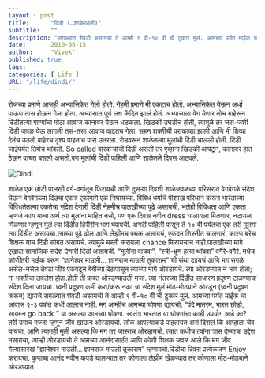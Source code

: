 ```yaml
---
layout : post
title:      "दिंडी (…शाळेमधली)"
subtitle:   ""
description: "सगळ्यात शेवटी असायचो ते आम्ही ९ वी-१० वी ची टुकार मुलं. आमच्या पर्यंत माईक चा आवाज २-३ वर्षात कधी आलाच नाही. मग आम्हीच आमच्या घोषणा द्यायचो. “वंदे मातरम, भारत छोडो, सायमन go back ” या असल्या आमच्या घोषणा."
date:       2010-06-15
author:     "Vivek"
published: true 
tags:
categories: [ Life ]
URL: "/life/dindi/"
---
```


रोजच्या प्रमाणे आजही अभ्यासिकेत गेलो होतो. नेहमी प्रमाणे मी एकटाच होतो. अभ्यासिकेत येऊन अर्धा पाऊण तास  होऊन गेला होता. अभ्यासात पूर्ण लक्ष केंद्रित झालं होतं. अभ्यासाला वेग येणार तोच बाहेरून दिंडीतल्या गाण्यांचा मोठा आवाज कानावर येऊन धडकला. खिडकी उघडीच होती, त्यामुळे तर जसं-जशी दिंडी जवळ येऊ लागली तसं-तसा आवाज वाढतच गेला. सहन शक्तीची पराकाष्ठा झाली आणि मी शिव्या देतंच उठलो.बाहेरच दृश्य पाहताच पारा उतरला. रोडवरून शाळेतल्या मुलांची दिंडी चालली होती. दिंडी जाईपर्यंत तिथेच थांबलो. So called वारकऱ्यांची दिंडी असती तर एव्हाना खिडकी आपटून, कानावर हात ठेऊन वाचत बसलो असतो.पण मुलांची दिंडी पाहिली आणि शाळेतले दिवस आठवले.

![Dindi](/img/dindi.jpg)

शाळेत एक छोटी पालखी वर्ग-वर्गातून फिरायची आणि दुसऱ्या दिवशी शाळेजवळच्या परिसरात वेगवेगळे संदेश घेऊन वेगवेगळ्या दिंड्या एकत्र एकामागे एक निघायच्या. विविध धर्मांचे पोशाख परिधान करून भारताच्या विविधतेतल्या एकतेचा संदेश देणारी दिंडी नेहमीच पालखीच्या पुढे असायची. भलेही विविधता आणि एकता म्हणजे काय याचा अर्थ त्या मुलांना माहित नसो, पण एक दिवस नवीन dress घालायला मिळणार, नटायला मिळणार म्हणून मुलं त्या दिंडीत हिरीरीन भाग घ्यायची. अगदी पाहिली पासून ते १० वी पर्यंतचा एक तरी मुलगा त्या दिंडीत असायचा.त्याच्या पुढे ढोल आणि लेझीमच पथक असायचं, एकदम शिस्तीत चालणारं. कारण बरेच शिक्षक याच दिंडी सोबत असायचे. त्यामुळे मस्ती करायला chance मिळायचाच नाही.पालखीच्या मागे एखादा सामाजिक संदेश देणारी दिंडी असायची. “मुलींना वाचवा”, “स्त्री-भ्रूण हत्या थांबवा” वगैरे-वगैरे. मधेच कोणीतरी माईक वरून “ज्ञानेश्वर माउली… ज्ञानराज माउली तुकाराम” ची संथा द्यायचं आणि मग सगळे असेल-नसेल तेवढा जीव एकवटून बेंबीच्या देठापासून त्याच्या मागे ओरडायचे. त्या ओरडण्यात न भाव होता; ना भक्तीचा लवलेश होता.होती ती फक्त ओरड्ण्यातली मजा. त्या नंतरच्या दिंडीत साधारण प्रदूषण टाळण्याचा संदेश दिला जायचा. ध्वनी प्रदूषण कमी करा/करू नका चा संदेश मुलं मोठ-मोठ्याने ओरडून (ध्वनी प्रदूषण करून) द्यायचे.सगळ्यात शेवटी असायचो ते आम्ही ९ वी-१० वी ची टुकार मुलं. आमच्या पर्यंत माईक चा आवाज २-३ वर्षात कधी आलाच नाही. मग आम्हीच आमच्या घोषणा द्यायचो. “वंदे मातरम, भारत छोडो, सायमन go back ” या असल्या आमच्या घोषणा. स्वतंत्र भारतात या घोषणांचा काही उपयोग आहे का? तरी उगाच मज्जा म्हणून जीव खाऊन ओरडायचो. लोक आपल्याकडे पाहतायत असं दिसलं कि आम्हाला चेव यायचा, आणि त्यातही मुली असल्या कि मग तर जास्तच ओरडायचो. त्यात कधीच त्यांना त्रास देण्याचा उद्देश नसायचा, आम्ही ओरडायचो ते आमच्या आनंदासाठी! आणि कोणी शिक्षक जवळ आले कि मग जीव गेल्यासारखं “ज्ञानेश्वर माउली… ज्ञानराज माउली तुकाराम” म्हणायचो.दिंडीचा दिवस प्रत्येकजण Enjoy करायचा. कुणाचा आनंद नवीन कपडे घालण्यात तर कोणाला लेझीम खेळण्यात तर कोणाला मोठ-मोठ्याने ओरडण्यात.